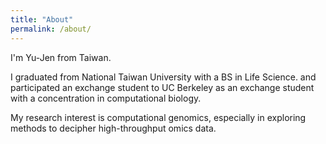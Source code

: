 ```yaml
---
title: "About"
permalink: /about/
---
```


I'm Yu-Jen from Taiwan.

I graduated from National Taiwan University with a BS in Life Science.
and participated an exchange student to UC Berkeley as an exchange student with a concentration in computational biology.

My research interest is computational genomics, especially in exploring methods to decipher high-throughput omics data.